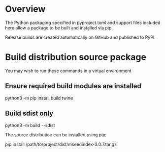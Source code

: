 # Overview

The Python packaging specified in pyproject.toml and support files
included here allow a package to be built and installed via pip.

Release builds are created automatically on GitHub and published
to PyPI.

# Build distribution source package

You may wish to run these commands in a virtual environment

## Ensure required build modules are installed
python3 -m pip install build twine

## Build sdist only
python3 -m build --sdist

The source distribution can be installed using pip:

pip install /path/to/project/dist/mseedindex-3.0.7.tar.gz
